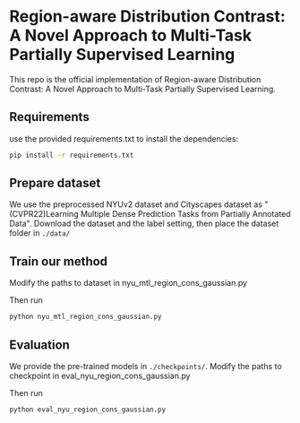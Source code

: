 # Region-aware Distribution Contrast: A Novel Approach to Multi-Task Partially Supervised Learning
This repo is the official implementation of Region-aware Distribution Contrast: A Novel Approach to Multi-Task Partially Supervised Learning.
## Requirements

use the provided requirements.txt to install the dependencies:

```bash
pip install -r requirements.txt
```

## Prepare dataset

We use the preprocessed NYUv2 dataset and Cityscapes dataset as "(CVPR22)Learning Multiple Dense Prediction Tasks from Partially Annotated Data".  Download the dataset and the label setting, then place the dataset folder in `./data/`

## Train our method

Modify the paths to dataset in nyu_mtl_region_cons_gaussian.py

Then run

```bash
python nyu_mtl_region_cons_gaussian.py
```

## Evaluation

We provide the pre-trained models in `./checkpoints/`. Modify the paths to checkpoint in eval_nyu_region_cons_gaussian.py

Then run

```bash
python eval_nyu_region_cons_gaussian.py
```

